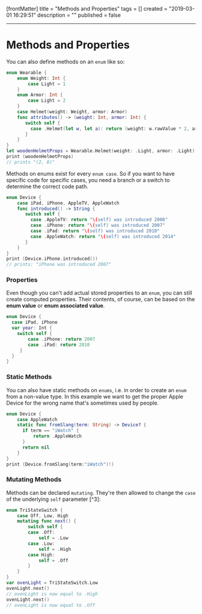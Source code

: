 [frontMatter]
title = "Methods and Properties"
tags = []
created = "2019-03-01 16:29:51"
description = ""
published = false

---

# Methods and Properties

You can also define methods on an `enum` like so:

``` Swift
enum Wearable {
    enum Weight: Int {
        case Light = 1
    }
    enum Armor: Int {
        case Light = 2
    }
    case Helmet(weight: Weight, armor: Armor)
    func attributes() -> (weight: Int, armor: Int) {
       switch self {
         case .Helmet(let w, let a): return (weight: w.rawValue * 2, armor: a.rawValue * 4)
       }
    }
}
let woodenHelmetProps = Wearable.Helmet(weight: .Light, armor: .Light).attributes()
print (woodenHelmetProps)
// prints "(2, 8)"
```

Methods on enums exist for every `enum case`. So if you want to have
specific code for specific cases, you need a branch or a switch to
determine the correct code path.

``` Swift
enum Device { 
    case iPad, iPhone, AppleTV, AppleWatch 
    func introduced() -> String {
       switch self {
         case .AppleTV: return "\(self) was introduced 2006"
         case .iPhone: return "\(self) was introduced 2007"
         case .iPad: return "\(self) was introduced 2010"
         case .AppleWatch: return "\(self) was introduced 2014"
       }
    }
}
print (Device.iPhone.introduced())
// prints: "iPhone was introduced 2007"
```

### Properties

Even though you can\'t add actual stored properties to an `enum`, you
can still create computed properties. Their contents, of course, can be
based on the **enum value** or **enum associated value**.

``` Swift
enum Device {
  case iPad, iPhone
  var year: Int {
    switch self {
        case .iPhone: return 2007
        case .iPad: return 2010
     }
  }
}
```

### Static Methods

You can also have static methods on `enums`, i.e. in order to create an
`enum` from a non-value type. In this example we want to get the proper
Apple Device for the wrong name that\'s sometimes used by people.

``` Swift
enum Device { 
    case AppleWatch 
    static func fromSlang(term: String) -> Device? {
      if term == "iWatch" {
          return .AppleWatch
      }
      return nil
    }
}
print (Device.fromSlang(term:"iWatch")!)
```

### Mutating Methods

Methods can be declared `mutating`. They\'re then allowed to change the
`case` of the underlying `self` parameter [^3]:

``` Swift
enum TriStateSwitch {
    case Off, Low, High
    mutating func next() {
        switch self {
        case .Off:
            self = .Low
        case .Low:
            self = .High
        case High:
            self = .Off
        }
    }
}
var ovenLight = TriStateSwitch.Low
ovenLight.next()
// ovenLight is now equal to .High
ovenLight.next()
// ovenLight is now equal to .Off
```
